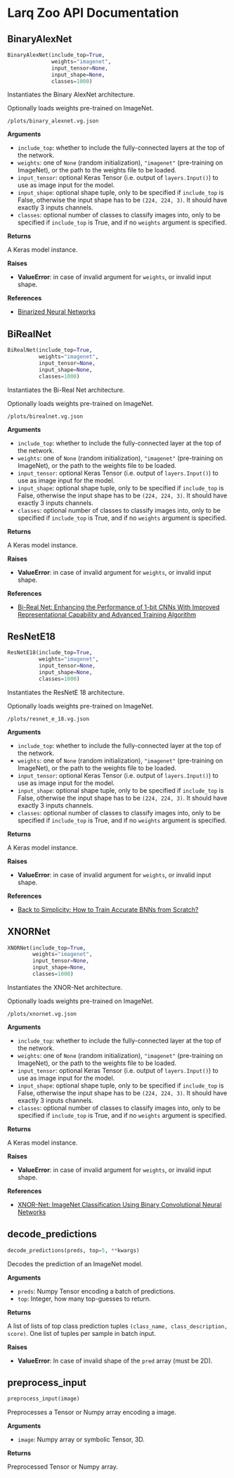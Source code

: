 # Larq Zoo API Documentation

## BinaryAlexNet<a class="headerlink code-link" style="float:right;" href="https://github.com/larq/zoo/blob/master/larq_zoo/binarynet.py#L88" title="Source code"></a>

```python
BinaryAlexNet(include_top=True,
              weights="imagenet",
              input_tensor=None,
              input_shape=None,
              classes=1000)
```

Instantiates the Binary AlexNet architecture.

Optionally loads weights pre-trained on ImageNet.

```plot-altair
/plots/binary_alexnet.vg.json
```

**Arguments**

- `include_top`: whether to include the fully-connected layers at the top of the network.
- `weights`: one of `None` (random initialization), `"imagenet"` (pre-training on
  ImageNet), or the path to the weights file to be loaded.
- `input_tensor`: optional Keras Tensor (i.e. output of `layers.Input()`) to use as
  image input for the model.
- `input_shape`: optional shape tuple, only to be specified if `include_top` is False,
  otherwise the input shape has to be `(224, 224, 3)`.
  It should have exactly 3 inputs channels.
- `classes`: optional number of classes to classify images into, only to be specified
  if `include_top` is True, and if no `weights` argument is specified.

**Returns**

A Keras model instance.

**Raises**

- **ValueError**: in case of invalid argument for `weights`, or invalid input shape.

**References**

- [Binarized Neural Networks](https://papers.nips.cc/paper/6573-binarized-neural-networks)

## BiRealNet<a class="headerlink code-link" style="float:right;" href="https://github.com/larq/zoo/blob/master/larq_zoo/birealnet.py#L100" title="Source code"></a>

```python
BiRealNet(include_top=True,
          weights="imagenet",
          input_tensor=None,
          input_shape=None,
          classes=1000)
```

Instantiates the Bi-Real Net architecture.

Optionally loads weights pre-trained on ImageNet.

```plot-altair
/plots/birealnet.vg.json
```

**Arguments**

- `include_top`: whether to include the fully-connected layer at the top of the network.
- `weights`: one of `None` (random initialization), `"imagenet"` (pre-training on
  ImageNet), or the path to the weights file to be loaded.
- `input_tensor`: optional Keras Tensor (i.e. output of `layers.Input()`) to use as
  image input for the model.
- `input_shape`: optional shape tuple, only to be specified if `include_top` is False,
  otherwise the input shape has to be `(224, 224, 3)`.
  It should have exactly 3 inputs channels.
- `classes`: optional number of classes to classify images into, only to be specified
  if `include_top` is True, and if no `weights` argument is specified.

**Returns**

A Keras model instance.

**Raises**

- **ValueError**: in case of invalid argument for `weights`, or invalid input shape.

**References**

- [Bi-Real Net: Enhancing the Performance of 1-bit CNNs With Improved
  Representational Capability and Advanced Training
  Algorithm](https://arxiv.org/abs/1808.00278)

## ResNetE18<a class="headerlink code-link" style="float:right;" href="https://github.com/larq/zoo/blob/master/larq_zoo/resnet_e.py#L120" title="Source code"></a>

```python
ResNetE18(include_top=True,
          weights="imagenet",
          input_tensor=None,
          input_shape=None,
          classes=1000)
```

Instantiates the ResNetE 18 architecture.

Optionally loads weights pre-trained on ImageNet.

```plot-altair
/plots/resnet_e_18.vg.json
```

**Arguments**

- `include_top`: whether to include the fully-connected layer at the top of the network.
- `weights`: one of `None` (random initialization), `"imagenet"` (pre-training on
  ImageNet), or the path to the weights file to be loaded.
- `input_tensor`: optional Keras Tensor (i.e. output of `layers.Input()`) to use as
  image input for the model.
- `input_shape`: optional shape tuple, only to be specified if `include_top` is False,
  otherwise the input shape has to be `(224, 224, 3)`.
  It should have exactly 3 inputs channels.
- `classes`: optional number of classes to classify images into, only to be specified
  if `include_top` is True, and if no `weights` argument is specified.

**Returns**

A Keras model instance.

**Raises**

- **ValueError**: in case of invalid argument for `weights`, or invalid input shape.

**References**

- [Back to Simplicity:
  How to Train Accurate BNNs from Scratch?](https://arxiv.org/abs/1906.08637)

## XNORNet<a class="headerlink code-link" style="float:right;" href="https://github.com/larq/zoo/blob/master/larq_zoo/xnornet.py#L150" title="Source code"></a>

```python
XNORNet(include_top=True,
        weights="imagenet",
        input_tensor=None,
        input_shape=None,
        classes=1000)
```

Instantiates the XNOR-Net architecture.

Optionally loads weights pre-trained on ImageNet.

```plot-altair
/plots/xnornet.vg.json
```

**Arguments**

- `include_top`: whether to include the fully-connected layer at the top of the network.
- `weights`: one of `None` (random initialization), `"imagenet"` (pre-training on
  ImageNet), or the path to the weights file to be loaded.
- `input_tensor`: optional Keras Tensor (i.e. output of `layers.Input()`) to use as
  image input for the model.
- `input_shape`: optional shape tuple, only to be specified if `include_top` is False,
  otherwise the input shape has to be `(224, 224, 3)`.
  It should have exactly 3 inputs channels.
- `classes`: optional number of classes to classify images into, only to be specified
  if `include_top` is True, and if no `weights` argument is specified.

**Returns**

A Keras model instance.

**Raises**

- **ValueError**: in case of invalid argument for `weights`, or invalid input shape.

**References**

- [XNOR-Net: ImageNet Classification Using Binary Convolutional Neural Networks](https://arxiv.org/abs/1603.05279)

## decode_predictions<a class="headerlink code-link" style="float:right;" href="https://github.com/keras-team/keras-applications/blob/master/keras_applications/imagenet_utils.py#L198" title="Source code"></a>

```python
decode_predictions(preds, top=5, **kwargs)
```

Decodes the prediction of an ImageNet model.

**Arguments**

- `preds`: Numpy Tensor encoding a batch of predictions.
- `top`: Integer, how many top-guesses to return.

**Returns**

A list of lists of top class prediction tuples `(class_name, class_description, score)`. One list of tuples per sample in batch input.

**Raises**

- **ValueError**: In case of invalid shape of the `pred` array (must be 2D).

## preprocess_input<a class="headerlink code-link" style="float:right;" href="https://github.com/larq/zoo/blob/master/larq_zoo/data.py#L33" title="Source code"></a>

```python
preprocess_input(image)
```

Preprocesses a Tensor or Numpy array encoding a image.

**Arguments**

- `image`: Numpy array or symbolic Tensor, 3D.

**Returns**

Preprocessed Tensor or Numpy array.
